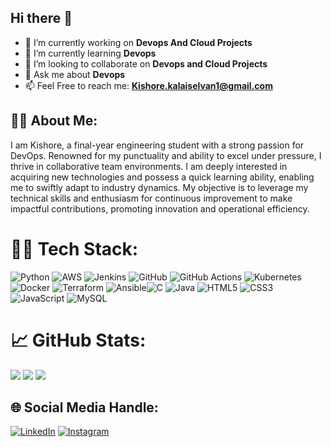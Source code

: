 ## Hi there 👋

- 🔭 I’m currently working on **Devops And Cloud Projects**
- 🌱 I’m currently learning **Devops**
- 👯 I’m looking to collaborate on **Devops and Cloud Projects**
- 💬 Ask me about **Devops**
- 📫 Feel Free to reach me: **Kishore.kalaiselvan1@gmail.com**

## 🙋‍♂️ About Me:
I am Kishore, a final-year engineering student with a strong passion for DevOps. Renowned for my punctuality and ability to excel under pressure, I thrive in collaborative team environments. I am deeply interested in acquiring new technologies and possess a quick learning ability, enabling me to swiftly adapt to industry dynamics. My objective is to leverage my technical skills and enthusiasm for continuous improvement to make impactful contributions, promoting innovation and operational efficiency.



# 🧑‍💻 Tech Stack:
![Python](https://img.shields.io/badge/python-3670A0?style=for-the-badge&logo=python&logoColor=ffdd54) ![AWS](https://img.shields.io/badge/AWS-%23FF9900.svg?style=for-the-badge&logo=amazon-aws&logoColor=white) ![Jenkins](https://img.shields.io/badge/jenkins-%232C5263.svg?style=for-the-badge&logo=jenkins&logoColor=white) ![GitHub](https://img.shields.io/badge/github-%23121011.svg?style=for-the-badge&logo=github&logoColor=white) ![GitHub Actions](https://img.shields.io/badge/github%20actions-%232671E5.svg?style=for-the-badge&logo=githubactions&logoColor=white) ![Kubernetes](https://img.shields.io/badge/kubernetes-%23326ce5.svg?style=for-the-badge&logo=kubernetes&logoColor=white) ![Docker](https://img.shields.io/badge/docker-%230db7ed.svg?style=for-the-badge&logo=docker&logoColor=white) ![Terraform](https://img.shields.io/badge/terraform-%235835CC.svg?style=for-the-badge&logo=terraform&logoColor=white) ![Ansible](https://img.shields.io/badge/ansible-%231A1918.svg?style=for-the-badge&logo=ansible&logoColor=white)![C](https://img.shields.io/badge/c-%2300599C.svg?style=for-the-badge&logo=c&logoColor=white) ![Java](https://img.shields.io/badge/java-%23ED8B00.svg?style=for-the-badge&logo=openjdk&logoColor=white) ![HTML5](https://img.shields.io/badge/html5-%23E34F26.svg?style=for-the-badge&logo=html5&logoColor=white) ![CSS3](https://img.shields.io/badge/css3-%231572B6.svg?style=for-the-badge&logo=css3&logoColor=white) ![JavaScript](https://img.shields.io/badge/javascript-%23323330.svg?style=for-the-badge&logo=javascript&logoColor=%23F7DF1E) ![MySQL](https://img.shields.io/badge/mysql-4479A1.svg?style=for-the-badge&logo=mysql&logoColor=white) 
# 📈 GitHub Stats:
![](https://github-readme-stats.vercel.app/api?username=Kishore-Kalaiselvan&theme=gotham&hide_border=false&include_all_commits=false&count_private=false)
![](https://github-readme-streak-stats.herokuapp.com/?user=Kishore-Kalaiselvan&theme=gotham&hide_border=false)
![](https://github-readme-stats.vercel.app/api/top-langs/?username=Kishore-Kalaiselvan&theme=gotham&hide_border=false&include_all_commits=false&count_private=false&layout=compact)

## 🌐 Social Media Handle:
[![LinkedIn](https://img.shields.io/badge/LinkedIn-%230077B5.svg?logo=linkedin&logoColor=white)](https://linkedin.com/in/linkedin.com/in/kishore-kalaiselvan-8475a7226) [![Instagram](https://img.shields.io/badge/Instagram-%23E4405F.svg?logo=Instagram&logoColor=white)](https://instagram.com/https://www.instagram.com/kishore_._k/?igshid=YmMyMTA2M2Y%3D)

